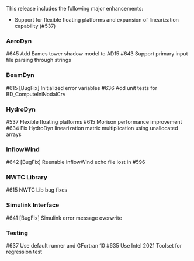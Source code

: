 This release includes the following major enhancements:
- Support for flexible floating platforms and expansion of linearization capability (#537)

### AeroDyn
#645 Add Eames tower shadow model to AD15
#643 Support primary input file parsing through strings

### BeamDyn
#615 [BugFix] Initialized error variables
#636 Add unit tests for BD_ComputeIniNodalCrv

### HydroDyn
#537 Flexible floating platforms
#615 Morison performance improvement
#634 Fix HydroDyn linearization matrix multiplication using unallocated arrays

### InflowWind
#642 [BugFix] Reenable InflowWind echo file lost in #596

### NWTC Library
#615 NWTC Lib bug fixes

### Simulink Interface
#641 [BugFix] Simulink error message overwrite

### Testing
#637 Use default runner and GFortran 10
#635 Use Intel 2021 Toolset for regression test


